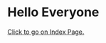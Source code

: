 <!DOCTYPE html>
<html lang="en">
<head>
	<meta charset="UTF-8">
	<title>My demo web page for everyone.</title>
</head>
<body>
  	<h1>Hello Everyone</h1>
	<a href="index.html">Click to go on Index Page.</a>
</body>
</html>
